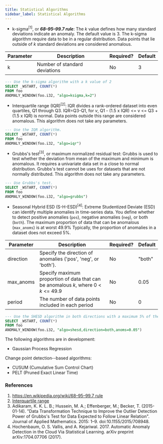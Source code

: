 ```yaml
---
title: Statistical Algorithms
sidebar_label: Statistical Algorithms
---
```


- k-sigma<sup>[1]</sup>, or ***68–95–99.7 rule***: The *k* value defines how many standard deviations indicate an anomaly. The default value is 3. The k-sigma algorithm require data to be in a regular distribution. Data points that lie outside of *k* standard deviations are considered anomalous.

|Parameter|Description|Required?|Default|
|---|---|---|---|
|k|Number of standard deviations|No|3|

```SQL
--- Use the k-sigma algorithm with a k value of 2
SELECT _WSTART, COUNT(*)
FROM foo
ANOMALY_WINDOW(foo.i32, "algo=ksigma,k=2")
```

- Interquartile range (IQR)<sup>[2]</sup>: IQR divides a rank-ordered dataset into even quartiles, Q1 through Q3. IQR=Q3-Q1, for *v*, Q1 - (1.5 x IQR) \<= v \<= Q3 + (1.5 x IQR) is normal. Data points outside this range are considered anomalous. This algorithm does not take any parameters.

```SQL
--- Use the IQR algorithm.
SELECT _WSTART, COUNT(*)
FROM foo
ANOMALY_WINDOW(foo.i32, "algo=iqr")
```

- Grubbs's test<sup>[3]</sup>, or maximum normalized residual test: Grubbs is used to test whether the deviation from mean of the maximum and minimum is anomalous. It requires a univariate data set in a close to normal distribution. Grubbs's test cannot be uses for datasets that are not normally distributed. This algorithm does not take any parameters.

```SQL
--- Use Grubbs's test.
SELECT _WSTART, COUNT(*)
FROM foo
ANOMALY_WINDOW(foo.i32, "algo=grubbs")
```

- Seasonal Hybrid ESD (S-H-ESD)<sup>[4]</sup>: Extreme Studentized Deviate (ESD) can identify multiple anomalies in time-series data. You define whether to detect positive anomalies (`pos`), negative anomalies (`neg`), or both (`both`). The maximum proportion of data that can be anomalous (`max_anoms`) is at worst 49.9% Typically, the proportion of anomalies in a dataset does not exceed 5%.

|Parameter|Description|Required?|Default|
|---|---|---|---|
|direction|Specify the direction of anomalies ('pos', 'neg', or 'both').|No|"both"|
|max_anoms|Specify maximum proportion of data that can be anomalous *k*, where 0 \< *k* \<= 49.9|No|0.05|
|period|The number of data points included in each period|No|0|

```SQL
--- Use the SHESD algorithm in both directions with a maximum 5% of the data being anomalous
SELECT _WSTART, COUNT(*)
FROM foo
ANOMALY_WINDOW(foo.i32, "algo=shesd,direction=both,anoms=0.05")
```

The following algorithms are in development:

- Gaussian Process Regression

Change point detection--based algorithms:  

- CUSUM (Cumulative Sum Control Chart)
- PELT (Pruned Exact Linear Time)

### References

1. [https://en.wikipedia.org/wiki/68–95–99.7 rule](https://en.wikipedia.org/wiki/68%E2%80%9395%E2%80%9399.7_rule)
2. [Interquartile range](https://en.wikipedia.org/wiki/Interquartile_range)
3. Adikaram, K. K. L. B.; Hussein, M. A.; Effenberger, M.; Becker, T. (2015-01-14). "Data Transformation Technique to Improve the Outlier Detection Power of Grubbs's Test for Data Expected to Follow Linear Relation". Journal of Applied Mathematics. 2015: 1–9. doi:10.1155/2015/708948.
4. Hochenbaum, O. S. Vallis, and A. Kejariwal. 2017. Automatic Anomaly Detection in the Cloud Via Statistical Learning. arXiv preprint arXiv:1704.07706 (2017).
